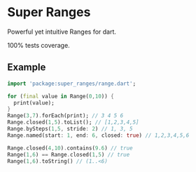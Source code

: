 # Super Ranges

Powerful yet intuitive Ranges for dart.

100% tests coverage.

## Example

```dart
import 'package:super_ranges/range.dart';

for (final value in Range(0,10)) {
  print(value);
}
Range(3,7).forEach(print); // 3 4 5 6
Range.closed(1,5).toList(); // [1,2,3,4,5]
Range.bySteps(1,5, stride: 2) // 1, 3, 5
Range.named(start: 1, end: 6, closed: true) // 1,2,3,4,5,6

Range.closed(4,10).contains(9.6) // true
Range(1,6) == Range.closed(1,5) // true
Range(1,6).toString() // (1..<6)
```
